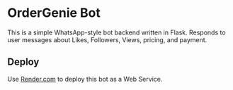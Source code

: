# OrderGenie Bot

This is a simple WhatsApp-style bot backend written in Flask. Responds to user messages about Likes, Followers, Views, pricing, and payment.

## Deploy

Use [Render.com](https://render.com) to deploy this bot as a Web Service.
